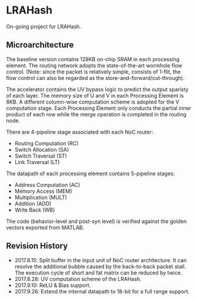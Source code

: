 # LRAHash
On-going project for LRAHash.

## Microarchitecture

The baseline version contains 128KB on-chip SRAM in each processing element. The
routing network adopts the state-of-the-art wormhole flow control. (Note: since
the packet is relatively simple, consists of 1-flit, the flow control can also
be regarded as the store-and-forward/cut-through).

The accelerator contains the UV bypass logic to predict the output sparisty of
each layer. The memory size of U and V in each Processing Element is 8KB. A
different column-wise computation scheme is adopted for the V computation stage.
Each Processing Element only conducts the partial inner product of each row
while the merge operation is completed in the routing node.

There are 4-pipeline stage associated with each NoC router:
- Routing Computation (RC)
- Switch Allocation (SA)
- Switch Traversal (ST)
- Link Traversal (LT)

The datapath of each processing element contains 5-pipeline stages:
- Address Computation (AC)
- Memory Access (MEM)
- Multiplication (MULT)
- Addition (ADD)
- Write Back (WB)

The code (behavior-level and post-syn level) is verified against the golden
vectors exported from MATLAB.

## Revision History
- 2017.8.15: Split buffer in the input unit of NoC router architecture. It can
  resolve the additional bubble caused by the back-to-back packet stall. The
  execution cycle of short and fat matrix can be reduced by twice.
- 2017.8.28: UV computation scheme of the LRAHash.
- 2017.9.10: ReLU & Bias support.
- 2017.9.26: Extend the internal datapath to 18-bit for a full range support.
